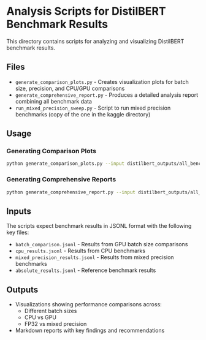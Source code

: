 # Analysis Scripts for DistilBERT Benchmark Results

This directory contains scripts for analyzing and visualizing DistilBERT benchmark results.

## Files

- `generate_comparison_plots.py` - Creates visualization plots for batch size, precision, and CPU/GPU comparisons
- `generate_comprehensive_report.py` - Produces a detailed analysis report combining all benchmark data
- `run_mixed_precision_sweep.py` - Script to run mixed precision benchmarks (copy of the one in the kaggle directory)

## Usage

### Generating Comparison Plots

```bash
python generate_comparison_plots.py --input distilbert_outputs/all_benchmark_results --output distilbert_outputs/new_plots
```

### Generating Comprehensive Reports

```bash
python generate_comprehensive_report.py --input distilbert_outputs/all_benchmark_results --output distilbert_outputs/new_reports
```

## Inputs

The scripts expect benchmark results in JSONL format with the following key files:
- `batch_comparison.jsonl` - Results from GPU batch size comparisons
- `cpu_results.jsonl` - Results from CPU benchmarks
- `mixed_precision_results.jsonl` - Results from mixed precision benchmarks
- `absolute_results.jsonl` - Reference benchmark results

## Outputs

- Visualizations showing performance comparisons across:
  - Different batch sizes
  - CPU vs GPU
  - FP32 vs mixed precision
- Markdown reports with key findings and recommendations
